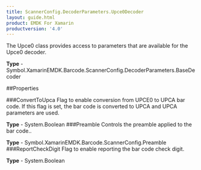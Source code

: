 ```yaml
---
title: ScannerConfig.DecoderParameters.Upce0Decoder
layout: guide.html 
product: EMDK For Xamarin 
productversion: '4.0' 
---
```

The Upce0 class provides access to parameters that are available for the Upce0 decoder.

**Type** - Symbol.XamarinEMDK.Barcode.ScannerConfig.DecoderParameters.BaseDecoder

##Properties

###ConvertToUpca
Flag to enable conversion from UPCE0 to UPCA bar code. If this flag is set, the bar code is converted to UPCA and UPCA parameters are used.

**Type** - System.Boolean
###Preamble
Controls the preamble applied to the bar code..

**Type** - Symbol.XamarinEMDK.Barcode.ScannerConfig.Preamble
###ReportCheckDigit
Flag to enable reporting the bar code check digit.

**Type** - System.Boolean


